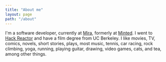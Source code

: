 ```yaml
---
title: "About me"
layout: page
path: "/about"
---
```


I'm a software developer, currently at [Mira](https://www.getmira.com), formerly at [Minted](https://www.minted.com). I went to [Hack Reactor](http://www.hackreactor.com) and have a film degree from UC Berkeley. I like movies, TV, comics, novels, short stories, plays, most music, tennis, car racing, rock climbing, yoga, running, playing guitar, drawing, video games, cats, and tea, among other things.
